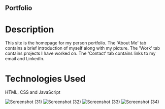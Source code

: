 ## Portfolio

# Description
This site is the homepage for my person portfolio. 
The 'About Me' tab contains a brief introduction of myself along with my picture. 
The 'Work' tab contains projects I have worked on. 
The 'Contact' tab contains links to my email and LinkedIn. 

# Technologies Used
HTML, CSS and JavaScript

![Screenshot (31)](https://user-images.githubusercontent.com/102620275/174400805-f8345691-0ad7-42b5-a65e-37d58212b6e8.png)
![Screenshot (32)](https://user-images.githubusercontent.com/102620275/174400812-31a65860-275c-40c1-9d0c-a1c9baa9fd73.png)
![Screenshot (33)](https://user-images.githubusercontent.com/102620275/174400815-86bfe2e3-918d-42ad-bf08-5e4161ecd8c4.png)
![Screenshot (34)](https://user-images.githubusercontent.com/102620275/174400821-49220c57-8bf4-4966-b9c8-9a210d067947.png)
